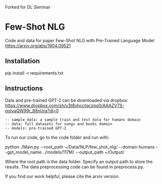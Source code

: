 Forked for DL Seminar

# Few-Shot NLG
Code and data for paper Few-Shot NLG with Pre-Trained Language Model
https://arxiv.org/abs/1904.09521


## Installation
pip install -r requirements.txt

## Instructions
Data and pre-trained GPT-2 can be downloaded via dropbox: https://www.dropbox.com/sh/u3t8yhcctqczpo0/AAAZV7S-qoIyaQW99r_88nUra?dl=0
```
-- sample_data: a sample train and test data for humans domain
-- data: full datasets for songs and books domain
-- models: pre-trained GPT-2 
```
To run our code, go to the code folder and run with: 

python ./Main.py --root_path ~/Data/NLP/few_shot_nlg/ --domain humans --gpt_model_name ../models/117M/ --output_path ~/Output/

Where the root path is the data folder. Specify an output path to store the results. The data preprocessing code can be found in preprocess.py. 

If you find our work helpful, please cite the arxiv version. 

